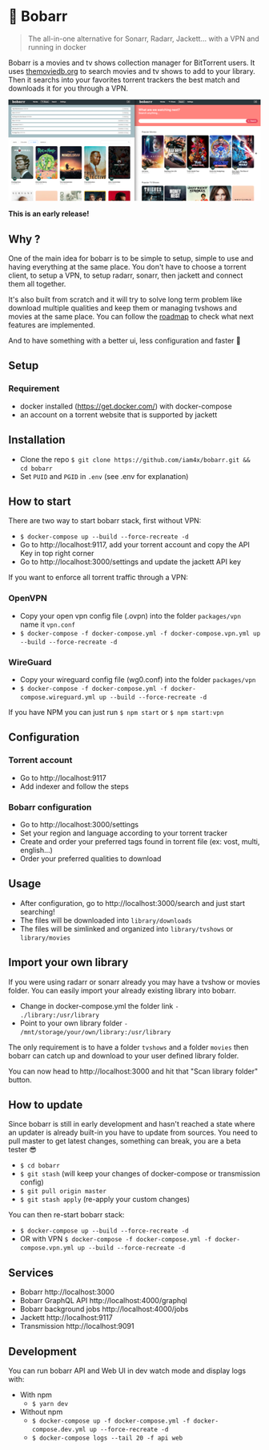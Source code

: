 # 🍿 Bobarr
> The all-in-one alternative for Sonarr, Radarr, Jackett... with a VPN and running in docker

Bobarr is a movies and tv shows collection manager for BitTorrent users. It uses [themoviedb.org](https://www.themoviedb.org/) to search movies and tv shows to add to your library. Then it searchs into your favorites torrent trackers the best match and downloads it for you through a VPN.

![Screenshot](./screenshot.png)

**This is an early release!**

## Why ?

One of the main idea for bobarr is to be simple to setup, simple to use and having everything at the same place.
You don't have to choose a torrent client, to setup a VPN, to setup radarr, sonarr, then jackett and connect them all together.

It's also built from scratch and it will try to solve long term problem like download multiple qualities and keep them or managing tvshows and movies at the same place.
You can follow the [roadmap](https://github.com/iam4x/bobarr/projects/1) to check what next features are implemented.

And to have something with a better ui, less configuration and faster 🚀

## Setup

### Requirement

* docker installed (https://get.docker.com/) with docker-compose
* an account on a torrent website that is supported by jackett

## Installation

* Clone the repo `$ git clone https://github.com/iam4x/bobarr.git && cd bobarr`
* Set `PUID` and `PGID` in `.env` (see .env for explanation)

## How to start

There are two way to start bobarr stack, first without VPN:

* `$ docker-compose up --build --force-recreate -d`
* Go to http://localhost:9117, add your torrent account and copy the API Key in top right corner
* Go to http://localhost:3000/settings and update the jackett API key

If you want to enforce all torrent traffic through a VPN:

### OpenVPN

* Copy your open vpn config file (.ovpn) into the folder `packages/vpn` name it `vpn.conf`
* `$ docker-compose -f docker-compose.yml -f docker-compose.vpn.yml up --build --force-recreate -d`

### WireGuard

* Copy your wireguard config file (wg0.conf) into the folder `packages/vpn`
* `$ docker-compose -f docker-compose.yml -f docker-compose.wireguard.yml up --build --force-recreate -d`

If you have NPM you can just run `$ npm start` or `$ npm start:vpn`

## Configuration

### Torrent account

* Go to http://localhost:9117
* Add indexer and follow the steps

### Bobarr configuration

* Go to http://localhost:3000/settings
* Set your region and language according to your torrent tracker
* Create and order your preferred tags found in torrent file (ex: vost, multi, english...)
* Order your preferred qualities to download

## Usage

* After configuration, go to http://localhost:3000/search and just start searching!
* The files will be downloaded into `library/downloads`
* The files will be simlinked and organized into `library/tvshows` or `library/movies`

## Import your own library

If you were using radarr or sonarr already you may have a tvshow or movies folder. You can easily import your already existing library into bobarr.

* Change in docker-compose.yml the folder link `- ./library:/usr/library`
* Point to your own library folder `- /mnt/storage/your/own/library:/usr/library`

The only requirement is to have a folder `tvshows` and a folder `movies` then bobarr can catch up and download to your user defined library folder.

You can now head to http://localhost:3000 and hit that "Scan library folder" button.

## How to update

Since bobarr is still in early development and hasn't reached a state where an updater is already built-in you have to update from sources.
You need to pull master to get latest changes, something can break, you are a beta tester 😎

* `$ cd bobarr`
* `$ git stash` (will keep your changes of docker-compose or transmission config)
* `$ git pull origin master`
* `$ git stash apply` (re-apply your custom changes)

You can then re-start bobarr stack:

* `$ docker-compose up --build --force-recreate -d`
* OR with VPN `$ docker-compose -f docker-compose.yml -f docker-compose.vpn.yml up --build --force-recreate -d`

## Services

* Bobarr http://localhost:3000
* Bobarr GraphQL API http://localhost:4000/graphql
* Bobarr background jobs http://localhost:4000/jobs
* Jackett http://localhost:9117
* Transmission http://localhost:9091

## Development

You can run bobarr API and Web UI in dev watch mode and display logs with:

* With npm
  * `$ yarn dev`
* Without npm
  * `$ docker-compose up -f docker-compose.yml -f docker-compose.dev.yml up --force-recreate -d`
  * `$ docker-compose logs --tail 20 -f api web`
